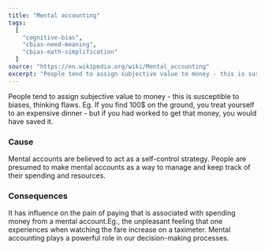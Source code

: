 ```yaml
---
title: "Mental accounting"
tags:
  [
    "cognitive-bias",
    "cbias-need-meaning",
    "cbias-math-simplification"
  ]
source: "https://en.wikipedia.org/wiki/Mental_accounting"
excerpt: "People tend to assign subjective value to money - this is susceptible to biases, thinking flaws."
---
```


People tend to assign subjective value to money - this is susceptible to biases, thinking flaws. Eg. If you find 100$ on the ground, you treat yourself to an expensive dinner - but if you had worked to get that money, you would have saved it.

### Cause

Mental accounts are believed to act as a self-control strategy. People are presumed to make mental accounts as a way to manage and keep track of their spending and resources.

### Consequences

It has influence on the pain of paying that is associated with spending money from a mental account.Eg., the unpleasant feeling that one experiences when watching the fare increase on a taximeter.
Mental accounting plays a powerful role in our decision-making processes.

